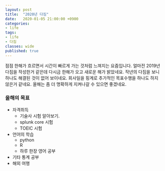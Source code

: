 ```yaml
---
layout: post
title:  "2020년 다짐"
date:   2020-01-05 21:00:00 +0900
categories: 
- life
tags:
- life
- 다짐
classes: wide
published: true
---
```



점점 한해가 흐르면서 시간이 빠르게 가는 것처럼 느껴지는 요즘입니다. 얼마전 2019년 다짐을 작성한거 같은데 다시금 한해가 오고 새로운 해가 밝았네요.
작년의 다짐을 보니 하나도 해결된 것이 없어 보이네요. 회사일을 핑계로 추가적인 목표수행을 하나도 하지 않은거 같네요.
올해는 좀 더 명확하게 지켜나갈 수 있으면 좋겠네요.

### 올해의 목표

- 자격취득
	- 기술사 시험 알아보기.
	- splunk core 시험
	- TOEIC 시험 
- 언어의 학습
	- python
	- R
	- 하루 한장 영어 공부
- 기타 통계 공부
- 해외 여행